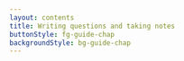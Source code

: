 ```yaml
---
layout: contents
title: Writing questions and taking notes
buttonStyle: fg-guide-chap
backgroundStyle: bg-guide-chap
---
```

